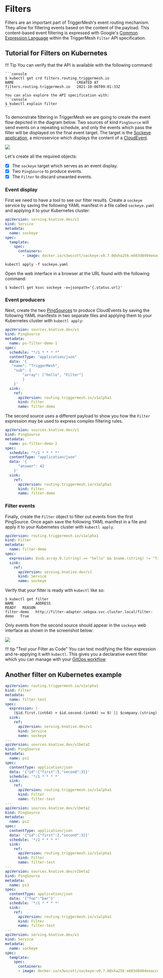 # Filters

Filters are an important part of TriggerMesh's event routing mechanism. They allow for filtering events based on the content of the payload. This content-based event filtering is expressed with Google's
[Common Expression Language](https://opensource.google/projects/cel) within the TriggerMesh `Filter` API specification.

## Tutorial for Filters on Kubernetes

!!! Tip
    You can verify that the API is available with the following command:

    ```console
    $ kubectl get crd filters.routing.triggermesh.io
    NAME                             CREATED AT
    filters.routing.triggermesh.io   2021-10-06T09:01:33Z
    ```
    You can also explore the API specification with:
    ```console
    $ kubectl explain filter
    ```

To demonstrate filtering in TriggerMesh we are going to create the event flow depicted in the diagram below. Two sources of kind `PingSource` will send events on a repeating schedule, and only the events which pass the filter will be displayed on the final event target. The target is the [Sockeye application](https://github.com/n3wscott/sockeye), a microservice which displays the content of a [CloudEvent](https://cloudevents.io/).

![](../assets/images/filter-diagram.png)

Let's create all the required objects:

- [x] The `sockeye` target which serves as an event display.
- [x] Two `PingSource` to produce events.
- [x] The `Filter` to discard unwanted events.

### Event display

First we need to have a tool to see our filter results. Create a `sockeye`
service by saving the following YAML manifest in a file called `sockeye.yaml` and applying it to your Kubernetes cluster:

```yaml
apiVersion: serving.knative.dev/v1
kind: Service
metadata:
  name: sockeye
spec:
  template:
    spec:
      containers:
        - image: docker.io/n3wscott/sockeye:v0.7.0@sha256:e603d8494eeacce966e57f8f508e4c4f6bebc71d095e3f5a0a1abaf42c5f0e48
```

```
kubectl apply -f sockeye.yaml
```

Open the web interface in a browser at the URL found with the following command:

```shell
$ kubectl get ksvc sockeye -o=jsonpath='{.status.url}'
```

### Event producers

Next, create the two
[PingSources](https://knative.dev/docs/developer/eventing/sources/ping-source) to
produce CloudEvents by saving the following YAML manifests in two separate files and applying them to your Kubernetes cluster with `kubectl apply`:

```yaml
apiVersion: sources.knative.dev/v1
kind: PingSource
metadata:
  name: ps-filter-demo-1
spec:
  schedule: "*/1 * * * *"
  contentType: "application/json"
  data: '{
   "name": "TriggerMesh",
	"sub": {
		"array": ["hello", "Filter"]
	    }
    }'
  sink:
    ref:
      apiVersion: routing.triggermesh.io/v1alpha1
      kind: Filter
      name: filter-demo
```

The second source uses a different payload to show you how the `Filter` expression may be used to express complex filtering rules.

```yaml
apiVersion: sources.knative.dev/v1
kind: PingSource
metadata:
  name: ps-filter-demo-2
spec:
  schedule: "*/1 * * * *"
  contentType: "application/json"
  data: '{
      "answer": 42
    }'
  sink:
    ref:
      apiVersion: routing.triggermesh.io/v1alpha1
      kind: Filter
      name: filter-demo
```

### Filter events

Finally, create the `Filter` object to filter out events from the first PingSource. Once again save the following YAML manifest in a file and apply it to your Kubernetes cluster with `kubectl apply`.

```yaml
apiVersion: routing.triggermesh.io/v1alpha1
kind: Filter
metadata:
  name: filter-demo
spec:
  expression: $sub.array.0.(string) == "hello" && $name.(string) != "TriggerMesh" || $answer.(int64) == 42
  sink:
    ref:
      apiVersion: serving.knative.dev/v1
      kind: Service
      name: sockeye
```

Verify that your filter is ready with `kubectl` like so:

```console
$ kubectl get filter
NAME          ADDRESS                                                      READY   REASON
filter-demo   http://filter-adapter.sebgoa.svc.cluster.local/filter-demo   True
```

Only events from the second source should appear in the `sockeye` web interface as shown in the screenshot below:

![](../assets/images/sockeye-filter.png)

!!! tip "Test your Filter as Code"
    You can test modifying the filter expression and re-applying it with `kubectl`. This gives you a declarative event filter which you can manage with your [GitOps workflow](https://www.weave.works/technologies/gitops/)

## Another filter on Kubernetes example

```yaml
apiVersion: routing.triggermesh.io/v1alpha1
kind: Filter
metadata:
  name: filter-test
spec:
  expression: |-
    ($id.first.(int64) + $id.second.(int64) >= 8) || $company.(string) == "bar" || $0.name.first.(string) == "Jo"
  sink:
    ref:
      apiVersion: serving.knative.dev/v1
      kind: Service
      name: sockeye
---
apiVersion: sources.knative.dev/v1beta2
kind: PingSource
metadata:
  name: ps1
spec:
  contentType: application/json
  data: '{"id":{"first":5,"second":3}}'
  schedule: '*/1 * * * *'
  sink:
    ref:
      apiVersion: routing.triggermesh.io/v1alpha1
      kind: Filter
      name: filter-test
---
apiVersion: sources.knative.dev/v1beta2
kind: PingSource
metadata:
  name: ps2
spec:
  contentType: application/json
  data: '{"id":{"first":2,"second":3}}'
  schedule: '*/1 * * * *'
  sink:
    ref:
      apiVersion: routing.triggermesh.io/v1alpha1
      kind: Filter
      name: filter-test
---
apiVersion: sources.knative.dev/v1beta2
kind: PingSource
metadata:
  name: ps3
spec:
  contentType: application/json
  data: '{"foo":"bar"}'
  schedule: '*/1 * * * *'
  sink:
    ref:
      apiVersion: routing.triggermesh.io/v1alpha1
      kind: Filter
      name: filter-test
---
apiVersion: serving.knative.dev/v1
kind: Service
metadata:
  name: sockeye
spec:
  template:
    spec:
      containers:
      - image: docker.io/n3wscott/sockeye:v0.7.0@sha256:e603d8494eeacce966e57f8f508e4c4f6bebc71d095e3f5a0a1abaf42c5f0e48
```
